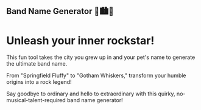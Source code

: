 ## Band Name Generator 🎸🏙️🐾

# Unleash your inner rockstar! 

This fun tool takes the city you grew up in and your pet's name to generate the ultimate band name. 

From "Springfield Fluffy" to "Gotham Whiskers," transform your humble origins into a rock legend! 

Say goodbye to ordinary and hello to extraordinary with this quirky, no-musical-talent-required band name generator!
